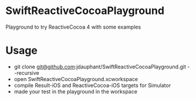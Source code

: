 # SwiftReactiveCocoaPlayground
Playground to try ReactiveCocoa 4 with some examples

# Usage
- git clone git@github.com:jdauphant/SwiftReactiveCocoaPlayground.git --recursive
- open SwiftReactiveCocoaPlayground.xcworkspace
- compile Result-iOS and ReactiveCocoa-iOS targets for Simulator
- made your test in the playground in the workspace
